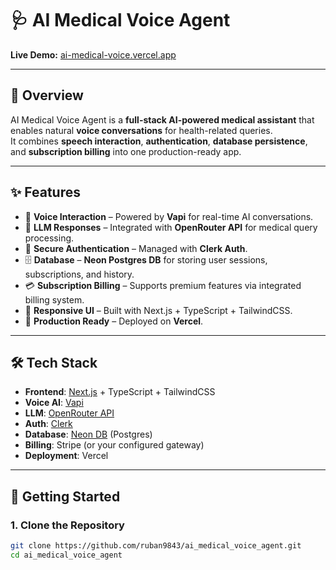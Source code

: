 # 🩺 AI Medical Voice Agent

**Live Demo:** [ai-medical-voice.vercel.app](https://ai-medical-voice.vercel.app/)  

---

## 📌 Overview
AI Medical Voice Agent is a **full-stack AI-powered medical assistant** that enables natural **voice conversations** for health-related queries.  
It combines **speech interaction**, **authentication**, **database persistence**, and **subscription billing** into one production-ready app.  

---

## ✨ Features
- 🎤 **Voice Interaction** – Powered by **Vapi** for real-time AI conversations.  
- 🧠 **LLM Responses** – Integrated with **OpenRouter API** for medical query processing.  
- 🔐 **Secure Authentication** – Managed with **Clerk Auth**.  
- 🗄️ **Database** – **Neon Postgres DB** for storing user sessions, subscriptions, and history.  
- 💳 **Subscription Billing** – Supports premium features via integrated billing system.  
- 📱 **Responsive UI** – Built with Next.js + TypeScript + TailwindCSS.  
- 🚀 **Production Ready** – Deployed on **Vercel**.  

---

## 🛠️ Tech Stack
- **Frontend**: [Next.js](https://nextjs.org/) + TypeScript + TailwindCSS  
- **Voice AI**: [Vapi](https://vapi.ai/)  
- **LLM**: [OpenRouter API](https://openrouter.ai/)  
- **Auth**: [Clerk](https://clerk.dev/)  
- **Database**: [Neon DB](https://neon.tech/) (Postgres)  
- **Billing**: Stripe (or your configured gateway)  
- **Deployment**: Vercel  

---

## 🚀 Getting Started

### 1. Clone the Repository
```bash
git clone https://github.com/ruban9843/ai_medical_voice_agent.git
cd ai_medical_voice_agent
